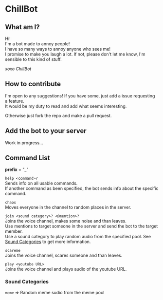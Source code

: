 # ChillBot

## What am I?

Hi!  
I'm a bot made to annoy people!  
I have so many ways to annoy anyone who sees me!  
I promise to make you laugh a lot. If not, please don't let me know, I'm sensible to this kind of stuff.

*xoxo ChillBot*

## How to contribute

I'm open to any suggestions! If you have some, just add a issue requesting a feature.  
It would be my duty to read and add what seems interesting.

Otherwise just fork the repo and make a pull request.

## Add the bot to your server

Work in progress...

## Command List

**prefix** = "_"

`help <command>?`  
Sends info on all usable commands.  
If another command as been specified, the bot sends info about the specific command.

`chaos`  
Moves everyone in the channel to random places in the server.

`join <sound category>? <@mention>?`  
Joins the voice channel, makes some noise and than leaves.  
Use mentions to target someone in the server and send the bot to the target member.  
Use a sound category to play random audio from the specified pool. See [Sound Categories](#sound-categories) to get more information.  

`scareme`  
Joins the voice channel, scares someone and than leaves.  

`play <youtube URL>`  
Joins the voice channel and plays audio of the youtube URL.  

### Sound Categories

`meme` => Random meme sudio from the meme pool